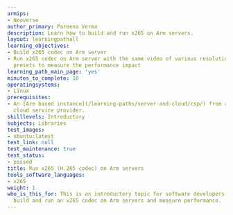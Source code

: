 ```yaml
---
armips:
- Neoverse
author_primary: Pareena Verma
description: Learn how to build and run x265 on Arm servers.
layout: learningpathall
learning_objectives:
- Build x265 codec on Arm server
- Run x265 codec on Arm server with the same video of various resolutions and encoding
  presets to measure the performance impact
learning_path_main_page: 'yes'
minutes_to_complete: 10
operatingsystems:
- Linux
prerequisites:
- An [Arm based instance](/learning-paths/server-and-cloud/csp/) from an appropriate
  cloud service provider.
skilllevels: Introductory
subjects: Libraries
test_images:
- ubuntu:latest
test_link: null
test_maintenance: true
test_status:
- passed
title: Run x265 (H.265 codec) on Arm servers
tools_software_languages:
- x265
weight: 1
who_is_this_for: This is an introductory topic for software developers who want to
  build and run an x265 codec on Arm servers and measure performance.
---
```

